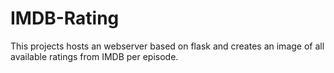 # IMDB-Rating

This projects hosts an webserver based on flask and creates an image of all available ratings from IMDB per episode.